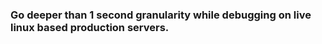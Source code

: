 ### Go deeper than 1 second granularity while debugging on live linux based production servers. 
## <WIP>
